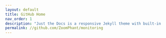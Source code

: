 ```yaml
---
layout: default
title: GitHub Home
nav_order: 1
description: "Just the Docs is a responsive Jekyll theme with built-in search that is easily customizable and hosted on GitHub Pages."
permalink: //github.com/ZoomPhant/monitoring
---
```

